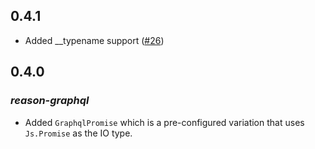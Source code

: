 ## 0.4.1 

* Added __typename support ([#26](https://github.com/sikanhe/reason-graphql/pull/24))

## 0.4.0 

### *reason-graphql*
* Added `GraphqlPromise` which is a pre-configured variation  that uses `Js.Promise` as the IO type. 